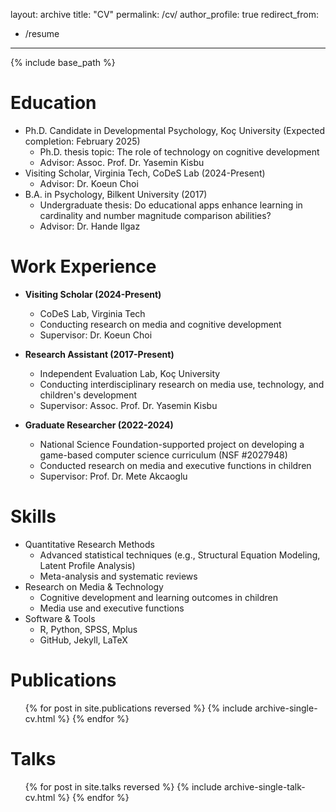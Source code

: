 layout: archive
title: "CV"
permalink: /cv/
author_profile: true
redirect_from:
  - /resume
---

{% include base_path %}

Education
======
* Ph.D. Candidate in Developmental Psychology, Koç University (Expected completion: February 2025)
  * Ph.D. thesis topic: The role of technology on cognitive development
  * Advisor: Assoc. Prof. Dr. Yasemin Kisbu
* Visiting Scholar, Virginia Tech, CoDeS Lab (2024-Present)
  * Advisor: Dr. Koeun Choi
* B.A. in Psychology, Bilkent University (2017)
  * Undergraduate thesis: Do educational apps enhance learning in cardinality and number magnitude comparison abilities?
  * Advisor: Dr. Hande Ilgaz

Work Experience
======
* **Visiting Scholar (2024-Present)**
  * CoDeS Lab, Virginia Tech
  * Conducting research on media and cognitive development
  * Supervisor: Dr. Koeun Choi

* **Research Assistant (2017-Present)**
  * Independent Evaluation Lab, Koç University
  * Conducting interdisciplinary research on media use, technology, and children's development
  * Supervisor: Assoc. Prof. Dr. Yasemin Kisbu

* **Graduate Researcher (2022-2024)**
  * National Science Foundation-supported project on developing a game-based computer science curriculum (NSF #2027948)
  * Conducted research on media and executive functions in children
  * Supervisor: Prof. Dr. Mete Akcaoglu

Skills
======
* Quantitative Research Methods
  * Advanced statistical techniques (e.g., Structural Equation Modeling, Latent Profile Analysis)
  * Meta-analysis and systematic reviews
* Research on Media & Technology
  * Cognitive development and learning outcomes in children
  * Media use and executive functions
* Software & Tools
  * R, Python, SPSS, Mplus
  * GitHub, Jekyll, LaTeX

Publications
======
<ul>
  {% for post in site.publications reversed %}
    {% include archive-single-cv.html %}
  {% endfor %}
</ul>

Talks
======
<ul>
  {% for post in site.talks reversed %}
    {% include archive-single-talk-cv.html %}
  {% endfor %}
</ul>
